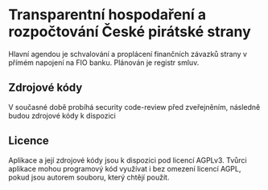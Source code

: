 # Transparentní hospodaření a rozpočtování České pirátské strany
Hlavní agendou je schvalování a proplácení finančních závazků strany v přímém napojení na FIO banku. Plánován je registr smluv.

## Zdrojové kódy
V současné době probíhá security code-review před zveřejněním, následně budou zdrojové kódy k dispozici

## Licence
Aplikace a její zdrojové kódy jsou k dispozici pod licencí AGPLv3. Tvůrci aplikace mohou programový kód využívat i bez omezení licencí AGPL, pokud jsou autorem souboru, který chtějí použít.
